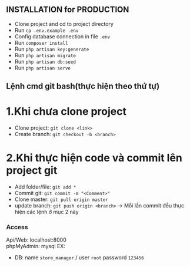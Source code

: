 ﻿## INSTALLATION for PRODUCTION

- Clone project and cd to project directory
- Run `cp .env.example .env`
- Config database connection in file `.env`
- Run `composer install`
- Run `php artisan key:generate`
- Run `php artisan migrate`
- Run `php artisan db:seed`
- Run `php artisan serve`

## Lệnh cmd git bash(thực hiện theo thứ tự)
# 1.Khi chưa clone project
- Clone project: `git clone <link>`
- Create branch: `git checkout -b <branch>`
# 2.Khi thực hiện code và commit lên project git
- Add folder/file: `git add *`
- Commit git: `git commit -m "<Comment>"`
- Clone master: `git pull origin master`
- update branch: `git push origin <branch>`
-> Mỗi lần commit đều thực hiện các lệnh ở mục 2 này 

### Access
Api/Web: localhost:8000  
phpMyAdmin: mysql
EX:
- DB: name `store_manager` / user `root` password `123456`
